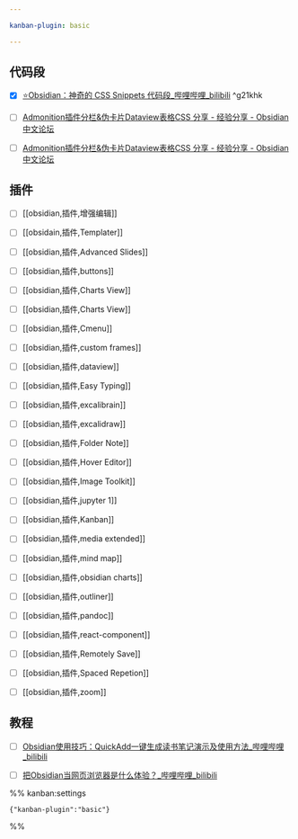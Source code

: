 ```yaml
---

kanban-plugin: basic

---
```


## 代码段

- [x] [⭐Obsidian：神奇的 CSS Snippets 代码段_哔哩哔哩_bilibili](https://www.bilibili.com/video/BV1eK4y1M7K9/?spm_id_from=333.337.search-card.all.click&vd_source=5f738d98a287c1460eaef235b3405efd) ^g21khk
- [ ] [Admonition插件分栏&伪卡片Dataview表格CSS 分享 - 经验分享 - Obsidian 中文论坛](https://forum-zh.obsidian.md/t/topic/2929#h-4)
- [ ] [Admonition插件分栏&伪卡片Dataview表格CSS 分享 - 经验分享 - Obsidian 中文论坛](https://forum-zh.obsidian.md/t/topic/2929)


## 插件

- [ ] [[obsidian,插件,增强编辑]]
- [ ] [[obsidain,插件,Templater]]
- [ ] [[obsidian,插件,Advanced Slides]]
- [ ] [[obsidian,插件,buttons]]
- [ ] [[obsidian,插件,Charts View]]
- [ ] [[obsidian,插件,Charts View]]
- [ ] [[obsidian,插件,Cmenu]]
- [ ] [[obsidian,插件,custom frames]]
- [ ] [[obsidian,插件,dataview]]
- [ ] [[obsidian,插件,Easy Typing]]
- [ ] [[obsidian,插件,excalibrain]]
- [ ] [[obsidian,插件,excalidraw]]
- [ ] [[obsidian,插件,Folder Note]]
- [ ] [[obsidian,插件,Hover Editor]]
- [ ] [[obsidian,插件,Image Toolkit]]
- [ ] [[obsidian,插件,jupyter 1]]
- [ ] [[obsidian,插件,Kanban]]
- [ ] [[obsidian,插件,media extended]]
- [ ] [[obsidian,插件,mind map]]
- [ ] [[obsidian,插件,obsidian charts]]
- [ ] [[obsidian,插件,outliner]]
- [ ] [[obsidian,插件,pandoc]]
- [ ] [[obsidian,插件,react-component]]
- [ ] [[obsidian,插件,Remotely Save]]
- [ ] [[obsidian,插件,Spaced Repetion]]
- [ ] [[obsidian,插件,zoom]]


## 教程

- [ ] [Obsidian使用技巧：QuickAdd一键生成读书笔记演示及使用方法_哔哩哔哩_bilibili](https://www.bilibili.com/video/BV1NT4y1U7P3/?vd_source=5f738d98a287c1460eaef235b3405efd)
- [ ] [把Obsidian当网页浏览器是什么体验？_哔哩哔哩_bilibili](https://www.bilibili.com/video/BV1DR4y1o7gk/?spm_id_from=333.999.0.0&vd_source=5f738d98a287c1460eaef235b3405efd)




%% kanban:settings
```
{"kanban-plugin":"basic"}
```
%%